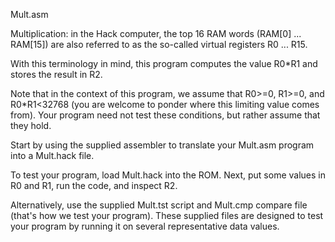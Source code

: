 Mult.asm

Multiplication: in the Hack computer, the top 16 RAM words (RAM[0] ... RAM[15]) are also referred to as the so-called virtual registers R0 ... R15. 



With this terminology in mind, this program computes the value R0*R1 and stores the result in R2.



Note that in the context of this program, we assume that R0>=0, R1>=0, and R0*R1<32768 (you are welcome to ponder where this limiting value comes from). Your program need not test these conditions, but rather assume that they hold.

Start by using the supplied assembler to translate your Mult.asm program into a Mult.hack file. 

To test your program, load Mult.hack into the ROM. Next, put some values in R0 and R1, run the code, and inspect R2. 

Alternatively, use the supplied Mult.tst script and Mult.cmp compare file (that's how we test your program). These supplied files are designed to test your program by running it on several representative data values.